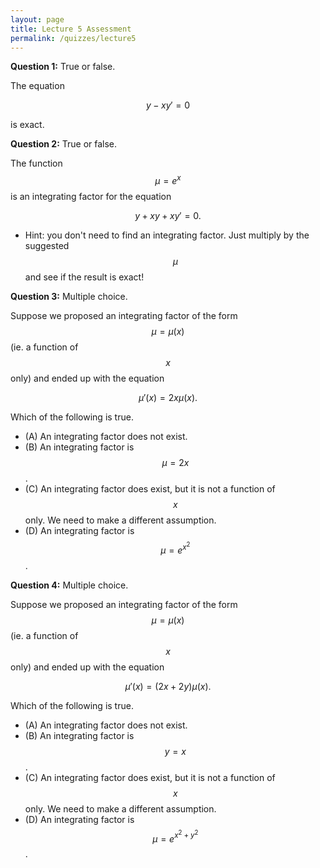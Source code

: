 ```yaml
---
layout: page
title: Lecture 5 Assessment
permalink: /quizzes/lecture5
---
```



**Question 1:**  True or false.

The equation

$$y - xy' = 0$$

is exact.

**Question 2:**  True or false.

The function $$\mu = e^x$$ is an integrating factor for the equation

$$y+xy + xy' = 0.$$

* Hint: you don't need to find an integrating factor.  Just multiply by the suggested $$\mu$$ and see if the result is exact!

**Question 3:** Multiple choice.

Suppose we proposed an integrating factor of the form $$\mu = \mu(x)$$ (ie. a function of $$x$$ only) and ended up with the equation

$$\mu'(x) = 2x\mu(x).$$

Which of the following is true.

* (A) An integrating factor does not exist.
* (B) An integrating factor is $$\mu = 2x$$.
* (C) An integrating factor does exist, but it is not a function of $$x$$ only.  We need to make a different assumption.
* (D) An integrating factor is $$\mu = e^{x^2}$$.


**Question 4:** Multiple choice.

Suppose we proposed an integrating factor of the form $$\mu = \mu(x)$$ (ie. a function of $$x$$ only) and ended up with the equation

$$\mu'(x) = (2x + 2y)\mu(x).$$

Which of the following is true.

* (A) An integrating factor does not exist.
* (B) An integrating factor is $$y=x$$.
* (C) An integrating factor does exist, but it is not a function of $$x$$ only.  We need to make a different assumption.
* (D) An integrating factor is $$\mu = e^{x^2+y^2}$$.


